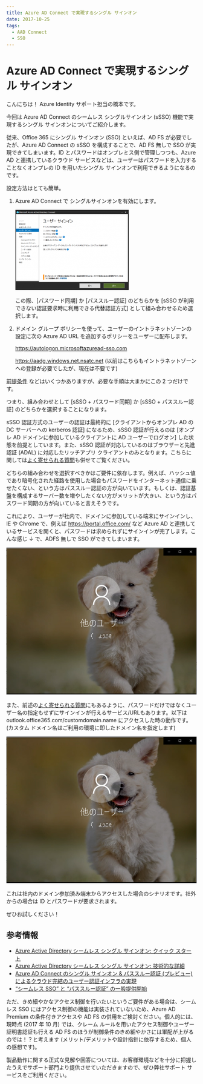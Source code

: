 ```yaml
---
title: Azure AD Connect で実現するシングル サインオン
date: 2017-10-25
tags:
  - AAD Connect
  - SSO
---
```


# Azure AD Connect で実現するシングル サインオン

こんにちは！ Azure Identity サポート担当の橋本です。  

今回は Azure AD Connect のシームレス シングルサインオン (sSSO) 機能で実現するシングル サインオンについてご紹介します。

従来、Office 365 にシングル サインオン (SSO) といえば、AD FS が必要でしたが、Azure AD Connect の sSSO を構成することで、AD FS 無しで SSO が実現できてしまいます。ID とパスワードはオンプレミス側で管理しつつも、Azure AD と連携しているクラウド サービスなどは、ユーザーはパスワードを入力することなくオンプレの ID を用いたシングル サインオンで利用できるようになるのです。

設定方法はとても簡単。

1. Azure AD Connect で シングルサインオンを有効にします。

    ![](./seamless-sso/sso-300x212.png)

    この際、[パスワード同期] か [パススルー認証] のどちらかを [sSSO が利用できない認証要求時に利用できる代替認証方式] として組み合わせるため選択します。

2. ドメイン グループ ポリシーを使って、ユーザーのイントラネットゾーンの設定に次の Azure AD URL を追加するポリシーをユーザーに配布します。 

    https://autologon.microsoftazuread-sso.com

    https://aadg.windows.net.nsatc.net (以前はこちらもイントラネットゾーンへの登録が必要でしたが、現在は不要です)

[前提条件](https://docs.microsoft.com/ja-jp/azure/active-directory/hybrid/how-to-connect-sso-quick-start) などはいくつかありますが、必要な手順は大まかにこの 2 つだけです。

つまり、組み合わせとして [sSSO + パスワード同期] か [sSSO + パススルー認証] のどちらかを選択することになります。

sSSO 認証方式のユーザーの認証は最終的に [クライアントからオンプレ AD の DC サーバーへの kerberos 認証] になるため、sSSO 認証が行えるのは [オンプレ AD ドメインに参加しているクライアントに AD ユーザーでログオン] した状態を前提としています。また、sSSO 認証が対応しているのはブラウザーと先進認証 (ADAL) に対応したリッチアプリ クライアントのみとなります。こちらに関しては[よく寄せられる質問](https://docs.microsoft.com/ja-jp/azure/active-directory/connect/active-directory-aadconnect-sso-faq)も併せてご覧ください。

どちらの組み合わせを選択すべきかはご要件に依存します。例えば、ハッシュ値であり暗号化された経路を使用した場合もパスワードをインターネット通信に乗せたくない、という方はパススルー認証の方が向いています。もしくは、認証基盤を構成するサーバー数を増やしたくない方がメリットが大きい、という方はパスワード同期の方が向いていると言えそうです。

これにより、ユーザーが社内で、ドメインに参加している端末にサインインし、IE や Chrome で、例えば https://portal.office.com/ など Azure AD と連携しているサービスを開くと、パスワードは求められずにサインインが完了します。こんな感じ ↓ で、ADFS 無しで SSO ができてしまいます。

[![IMAGE ALT TEXT HERE](./seamless-sso/sSSO20180528.png)](./seamless-sso/sSSO20180528.mp4)

また、前述の[よく寄せられる質問](https://docs.microsoft.com/ja-jp/azure/active-directory/connect/active-directory-aadconnect-sso-faq)にもあるように、パスワードだけではなくユーザー名の指定もせずにサインインが行えるサービス/URLもあります。以下は outlook.office365.com/customdomain.name にアクセスした時の動作です。 (カスタム ドメイン名はご利用の環境に即したドメイン名を指定します)

[![IMAGE ALT TEXT HERE](./seamless-sso/sSSO20180528.png)](./seamless-sso/sSSO2-20180528.mp4)

これは社内のドメイン参加済み端末からアクセスした場合のシナリオです。社外からの場合は ID とパスワードが要求されます。

ぜひお試しください！

## 参考情報

- [Azure Active Directory シームレス シングル サインオン: クイック スタート](https://docs.microsoft.com/ja-jp/azure/active-directory/connect/active-directory-aadconnect-sso-quick-start)
- [Azure Active Directory シームレス シングル サインオン: 技術的な詳細](https://docs.microsoft.com/ja-jp/azure/active-directory/connect/active-directory-aadconnect-sso-how-it-works)
- [Azure AD Connect のシングル サインオン & パススルー認証 (プレビュー) によるクラウド完結のユーザー認証インフラの実現](https://blogs.technet.microsoft.com/office365-tech-japan/2017/03/08/aadconnect-sso-and-pass-through-authentication/)
- [“シームレス SSO” と “パススルー認証” の一般提供開始](https://blogs.technet.microsoft.com/office365-tech-japan/2017/10/31/aadc-sso-and-passthrough-auth-ga/)

ただ、きめ細やかなアクセス制御を行いたいというご要件がある場合は、シームレス SSO にはアクセス制御の機能は実装されていないため、Azure AD Premium の条件付きアクセスや AD FS の併用をご検討ください。個人的には、現時点 (2017 年 10 月) では、クレーム ルールを用いたアクセス制御やユーザー証明書認証も行える AD FS のほうが制御条件のきめ細やかさには軍配が上がるのでは！？と考えます (メリット/デメリットや設計指針に依存するため、個人の感想です)。

製品動作に関する正式な見解や回答については、お客様環境などを十分に把握したうえでサポート部門より提供させていただきますので、ぜひ弊社サポート サービスをご利用ください。
